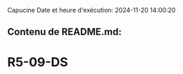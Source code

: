 Capucine
Date et heure d'exécution: 2024-11-20 14:00:20

Contenu de README.md:
---------------------
# R5-09-DS